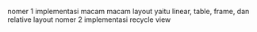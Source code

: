 nomer 1 implementasi macam macam layout yaitu linear, table, frame, dan relative layout 
nomer 2 implementasi recycle view